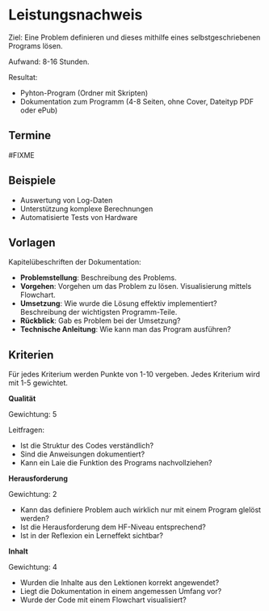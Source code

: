 # Leistungsnachweis

Ziel: Eine Problem definieren und dieses mithilfe eines selbstgeschriebenen Programs lösen.

Aufwand: 8-16 Stunden.

Resultat:
* Pyhton-Program (Ordner mit Skripten)
* Dokumentation zum Programm (4-8 Seiten, ohne Cover, Dateityp PDF oder ePub)

## Termine

#FIXME

## Beispiele

* Auswertung von Log-Daten
* Unterstützung komplexe Berechnungen
* Automatisierte Tests von Hardware

## Vorlagen

Kapitelübeschriften der Dokumentation:

* **Problemstellung**: Beschreibung des Problems.
* **Vorgehen**: Vorgehen um das Problem zu lösen. Visualisierung mittels Flowchart.
* **Umsetzung**: Wie wurde die Lösung effektiv implementiert? Beschreibung der wichtigsten Programm-Teile.
* **Rückblick**: Gab es Problem bei der Umsetzung?
* **Technische Anleitung**: Wie kann man das Program ausführen?

## Kriterien

Für jedes Kriterium werden Punkte von 1-10 vergeben. Jedes Kriterium wird mit 1-5 gewichtet.

**Qualität**

Gewichtung: 5

Leitfragen:
* Ist die Struktur des Codes verständlich?
* Sind die Anweisungen dokumentiert?
* Kann ein Laie die Funktion des Programs nachvollziehen?

**Herausforderung**

Gewichtung: 2

* Kann das definiere Problem  auch wirklich nur mit einem Program glelöst werden?
* Ist die Herausforderung dem HF-Niveau entsprechend?
* Ist in der Reflexion ein Lerneffekt sichtbar?

**Inhalt**

Gewichtung: 4

* Wurden die Inhalte aus den Lektionen korrekt angewendet?
* Liegt die Dokumentation in einem angemessen Umfang vor?
* Wurde der Code mit einem Flowchart visualisiert?